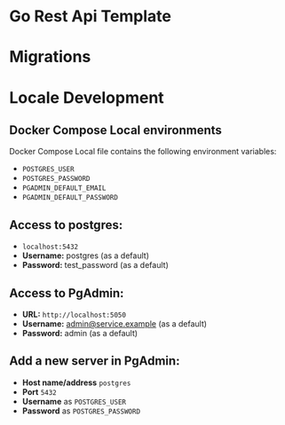 # Go Rest Api Template

# Migrations


# Locale Development 

## Docker Compose Local environments
Docker Compose Local file contains the following environment variables:

* `POSTGRES_USER`
* `POSTGRES_PASSWORD`
* `PGADMIN_DEFAULT_EMAIL`
* `PGADMIN_DEFAULT_PASSWORD`

## Access to postgres:
* `localhost:5432`
* **Username:** postgres (as a default)
* **Password:** test_password (as a default)

## Access to PgAdmin:
* **URL:** `http://localhost:5050`
* **Username:** admin@service.example (as a default)
* **Password:** admin (as a default)

## Add a new server in PgAdmin:
* **Host name/address** `postgres`
* **Port** `5432`
* **Username** as `POSTGRES_USER`
* **Password** as `POSTGRES_PASSWORD`